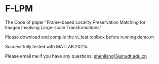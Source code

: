 # F-LPM
The Code of paper "Frame-based Locality Preservation Matching for Images Involving Large-scale Transformations".

Please download and compile the vl_feat toolbox before running demo.m

Successfully tested with MATLAB 2021b.

Please email me if you have any questions.
shenliang16@nudt.edu.cn

